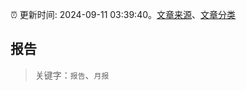 :alarm_clock: 更新时间: 2024-09-11 03:39:40。[文章来源](/README.md)、[文章分类](/TAGS.md)

## 报告


> 关键字：`报告`、`月报`



